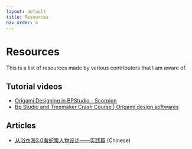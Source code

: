 ```yaml
---
layout: default
title: Resources
nav_order: 4
---
```


# Resources

This is a list of resources made by various contributors that I am aware of.

## Tutorial videos

- [Origami Designing in BPStudio - Scorpion](https://www.youtube.com/watch?v=PtJE0rankHc)
- [Bp Studio and Treemaker Crash Course \| Origami design softwares](https://www.youtube.com/watch?v=OCDR8cRvKAY)

## Articles

- [从浴衣海3.0看蛇腹人物设计——实践篇](https://www.bilibili.com/read/cv10238548) (Chinese)
